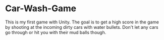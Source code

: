 # Car-Wash-Game
This is my first game with Unity. The goal is to get a high score in the game by shooting at the incoming dirty cars with water bullets. Don't let any cars go through or hit you with their mud balls though.
